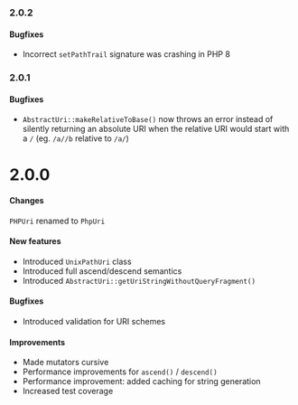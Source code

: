 ### 2.0.2

#### Bugfixes

* Incorrect `setPathTrail` signature was crashing in PHP 8

### 2.0.1

#### Bugfixes

* `AbstractUri::makeRelativeToBase()` now throws an error instead of silently 
  returning an absolute URI when the relative URI would start with a `/` (eg. 
  `/a//b` relative to `/a/`)

# 2.0.0

#### Changes

`PHPUri` renamed to `PhpUri`

#### New features

* Introduced `UnixPathUri` class
* Introduced full ascend/descend semantics
* Introduced `AbstractUri::getUriStringWithoutQueryFragment()`
  
#### Bugfixes

* Introduced validation for URI schemes
  
#### Improvements

* Made mutators cursive
* Performance improvements for `ascend()` / `descend()`
* Performance improvement: added caching for string generation
* Increased test coverage
